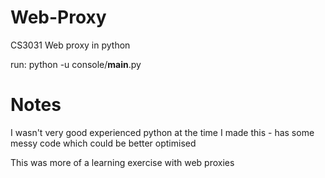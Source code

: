 # Web-Proxy
CS3031 Web proxy in python

run: python -u console/__main__.py

Notes
======

I wasn't very good experienced python at the time I made this - has some messy code which could be better optimised

This was more of a learning exercise with web proxies
